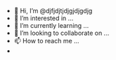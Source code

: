 - 👋 Hi, I’m @djfjdjtjdjgjdjgdjg
- 👀 I’m interested in ...
- 🌱 I’m currently learning ...
- 💞️ I’m looking to collaborate on ...
- 📫 How to reach me ...
-
<!---
djfjdjtjdjgjdjgdjg/djfjdjtjdjgjdjgdjg is a ✨ special ✨ repository because its `README.md` (this file) appears on your GitHub profile.
You can click the Preview link to take a look at your changes.
--->
